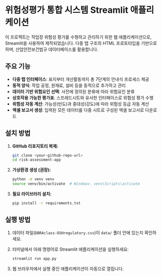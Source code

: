 # 위험성평가 통합 시스템 Streamlit 애플리케이션

이 프로젝트는 작업장 위험성 평가를 수행하고 관리하기 위한 웹 애플리케이션으로, Streamlit을 사용하여 제작되었습니다. 다중 탭 구조의 HTML 프로토타입을 기반으로 하며, 산업안전보건법규 데이터베이스를 활용합니다.

## 주요 기능

-   **다중 탭 인터페이스**: 표지부터 개선활동까지 총 7단계의 안내식 프로세스 제공
-   **동적 양식**: 작업 공정, 원재료, 설비 등을 동적으로 추가하고 관리
-   **데이터 기반 위험요인 선택**: 사전에 정의된 분류에 따라 위험요인 분류
-   **상호작용 가능한 평가표**: 스프레드시트와 유사한 인터페이스로 위험성 평가 수행
-   **위험성 자동 계산**: 가능성(빈도)과 중대성(강도)에 따라 위험성 등급 자동 계산
-   **엑셀 보고서 생성**: 입력된 모든 데이터를 다중 시트로 구성된 엑셀 보고서로 다운로드

## 설치 방법

1.  **GitHub 리포지토리 복제:**
    ```bash
    git clone <your-github-repo-url>
    cd risk-assessment-app
    ```

2.  **가상환경 생성 (권장):**
    ```bash
    python -m venv venv
    source venv/bin/activate  # Windows: venv\Scripts\activate
    ```

3.  **필요 라이브러리 설치:**
    ```bash
    pip install -r requirements.txt
    ```

## 실행 방법

1.  데이터 파일(`DBRAclass-OSHregulatory.csv`)이 `data/` 폴더 안에 있는지 확인하세요.

2.  터미널에서 아래 명령어로 Streamlit 애플리케이션을 실행하세요:
    ```bash
    streamlit run app.py
    ```

3.  웹 브라우저에서 실행 중인 애플리케이션이 자동으로 열립니다.